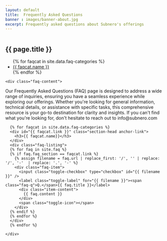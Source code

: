```yaml
---
layout: default
title:  Frequently Asked Questions
banner : images/banner-about.jpg
excerpt: Frequently asked questions about Subnero's offerings
---
```


<div class ='full tall' style='background-image: url({{site.baseurl}}/{{page.banner}});'>
  <div class='row'>
    <div class='large-12 columns'>
      <!-- {% include section-header.html title=page.title tagline=page.tagline color=page.title_color class="big" %} -->
    </div>
  </div>
  <div class='four spacing'></div>
  <div class='four spacing'></div>
</div>

<div class='section-faq'>
  <h2 class="page-title">{{ page.title }}</h2>
  <div class="faq-row">
    <div class="faq-categories">
      <ul>
        {% for faqcat in site.data.faq-categories %}
          <li><a href="#{{faqcat.link}}">{{ faqcat.name }}</a></li>
        {% endfor %}    
      </ul>
    </div>

    <div class="faq-content">
  <p class="intro-text">Our Frequently Asked Questions (FAQ) page is designed to address a wide range of inquiries, ensuring you have a seamless experience while exploring our offerings. Whether you're looking for general information, technical details, or assistance with specific tasks, this comprehensive resource is your go-to destination for clarity and insights. If you can't find what you're looking for, don't hesitate to reach out to info@subnero.com</p>
      <!-- {% assign faq_pages = site.pages | where:"categories","general" %} -->

      {% for faqcat in site.data.faq-categories %}
      <div id="{{ faqcat.link }}" class="section-head anchor-link">
        <h3>{{ faqcat.name}}</h3>
      </div>
      <div class="faq-listing">
      {% for faq in site.faq %}
      {% if faq.faq_section == faqcat.link %}
        {% assign filename = faq.url | replace_first: '/', '' | replace: '/', '-'  | replace: '.', '-' %}
        <div class="faq-item">
          <input class="toggle-checkbox" type="checkbox" id="{{ filename }}" />
          <label class="toggle-label" for="{{ filename }}"><span class="faq-q">Q.</span>{{ faq.title }}</label>
          <div class="item-content">
            {{ faq.content }}
          </div>
          <span class="toggle-icon"></span>
        </div>
      {% endif %}
      {% endfor %}
      </div>
      {% endfor %}

    </div>
  </div>
</div>
